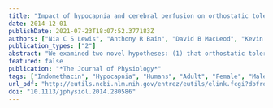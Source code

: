 ```yaml
---
title: "Impact of hypocapnia and cerebral perfusion on orthostatic tolerance."
date: 2014-12-01
publishDate: 2021-07-23T18:07:52.377183Z
authors: ["Nia C S Lewis", "Anthony R Bain", "David B MacLeod", "Kevin W Wildfong", "Kurt J Smith", "Christopher K Willie", "Marit L Sanders", "Tianne Numan", "Shawnda A Morrison", "Glen E Foster", "Julian M Stewart", "Philip N Ainslie"]
publication_types: ["2"]
abstract: "We examined two novel hypotheses: (1) that orthostatic tolerance (OT) would be prolonged when hyperventilatory-induced hypocapnia (and hence cerebral hypoperfusion) was prevented; and (2) that pharmacological reductions in cerebral blood flow (CBF) at baseline would lower the 'CBF reserve', and ultimately reduce OT. In study 1 (n = 24; aged 25 ± 4 years) participants underwent progressive lower-body negative pressure (LBNP) until pre-syncope; end-tidal carbon dioxide (P ET , CO 2) was clamped at baseline levels (isocapnic trial) or uncontrolled. In study 2 (n = 10; aged 25 ± 4 years), CBF was pharmacologically reduced by administration of indomethacin (INDO; 1.2 mg kg(-1)) or unaltered (placebo) followed by LBNP to pre-syncope. Beat-by-beat measurements of middle cerebral artery blood flow velocity (MCAv; transcranial Doppler), heart rate (ECG), blood pressure (BP; Finometer) and end-tidal gases were obtained continuously. In a subset of subjects' arterial-to-jugular venous differences were obtained to examine the independent impact of hypocapnia or cerebral hypoperfusion (following INDO) on cerebral oxygen delivery and extraction. In study 1, during the isocapnic trial, P ET , CO 2 was successfully clamped at baseline levels at pre-syncope (38.3 ± 2.7 vs. 38.5 ± 2.5 mmHg respectively; P = 0.50). In the uncontrolled trial, P ET , CO 2 at pre-syncope was reduced by 10.9 ± 3.9 mmHg (P $le$ 0.001). Compared to the isocapnic trial, the decline in mean MCAv was 15 ± 4 cm s(-1) (35%; P $le$ 0.001) greater in the uncontrolled trial, yet the time to pre-syncope was comparable between trials (544 ± 130 vs. 572 ± 180 s; P = 0.30). In study 2, compared to placebo, INDO reduced resting MCAv by 19 ± 4 cm s(-1) (31%; P $le$ 0.001), but time to pre-syncope remained similar between trials (placebo: 1123 ± 138 s vs. INDO: 1175 ± 212 s; P = 0.53). The brain extracted more oxygen in face of hypocapnia (34% to 53%) or cerebral hypoperfusion (34% to 57%) to compensate for reductions in delivery. In summary, cerebral hypoperfusion either at rest or induced by hypocapnia at pre-syncope does not impact OT, probably due to a compensatory increase in oxygen extraction."
featured: false
publication: "*The Journal of Physiology*"
tags: ["Indomethacin", "Hypocapnia", "Humans", "Adult", "Female", "Male", "Oxygen", "Sex Characteristics", "Cerebrovascular Circulation", "Young Adult", "Hyperventilation", "Cyclooxygenase Inhibitors", "Homeostasis", "Lower Body Negative Pressure", "Posture", "Syncope", "Vasovagal"]
url_pdf: "http://eutils.ncbi.nlm.nih.gov/entrez/eutils/elink.fcgi?dbfrom=pubmed&id=25217373&retmode=ref&cmd=prlinks"
doi: "10.1113/jphysiol.2014.280586"
---
```



